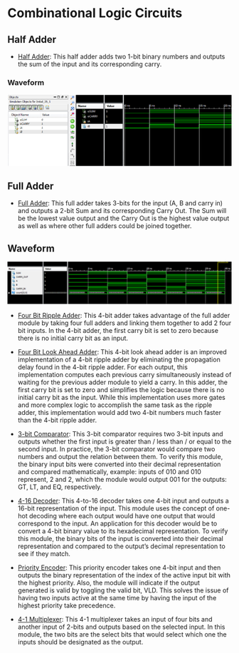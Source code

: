# Combinational Logic Circuits

## Half Adder

- [Half Adder](/Combinational%20Logic%20Circuits/half_adder.v): This half adder adds two 1-bit binary numbers and outputs the sum of the input and its corresponding carry.

### Waveform

![Waveform](/Combinational%20Logic%20Circuits/half_adder.png)

## Full Adder

- [Full Adder](/Combinational%20Logic%20Circuits/half_adder.v): This full adder takes 3-bits for the input (A, B and carry in) and outputs a 2-bit Sum and its corresponding Carry Out. The Sum will be the lowest value output and the Carry Out is the highest value output as well as where other full adders could be joined together.

## Waveform

![Waveform](/Combinational%20Logic%20Circuits/full_adder.png)

- [Four Bit Ripple Adder](/Project%202%20–%20Combinational%20Logic/four_bit_ripple_adder): This 4-bit adder takes advantage of the full adder module by taking four full adders and linking them together to add 2 four bit inputs. In the 4-bit adder, the first carry bit is set to zero because there is no initial carry bit as an input.

- [Four Bit Look Ahead Adder](/Project%202%20–%20Combinational%20Logic/four_bit_look_ahead_adder): This 4-bit look ahead adder is an improved implementation of a 4-bit ripple adder by eliminating the propagation delay found in the 4-bit ripple adder. For each output, this implementation computes each previous carry simultaneously instead of waiting for the previous adder module to yield a carry. In this adder, the first carry bit is set to zero and simplifies the logic because there is no initial carry bit as the input. While this implementation uses more gates and more complex logic to accomplish the same task as the ripple adder, this implementation would add two 4-bit numbers much faster than the 4-bit ripple adder.

- [3-bit Comparator](/Project%202%20–%20Combinational%20Logic/three_bit_comparator): This 3-bit comparator requires two 3-bit inputs and outputs whether the first input is greater than / less than / or equal to the second input. In practice, the 3-bit comparator would compare two numbers and output the relation between them. To verify this module, the binary input bits were converted into their decimal representation and compared mathematically, example: inputs of 010 and 010 represent, 2 and 2, which the module would output 001 for the outputs: GT, LT, and EQ, respectively.

- [4-16 Decoder](/Project%202%20–%20Combinational%20Logic/dec_4_to_16): This 4-to-16 decoder takes one 4-bit input and outputs a 16-bit representation of the input. This module uses the concept of one-hot decoding where each output would have one output that would correspond to the input. An application for this decoder would be to convert a 4-bit binary value to its hexadecimal representation. To verify this module, the binary bits of the input is converted into their decimal representation and compared to the output’s decimal representation to see if they match.

- [Priority Encoder](/Project%202%20–%20Combinational%20Logic/priority_encoder): This priority encoder takes one 4-bit input and then outputs the binary representation of the index of the active input bit with the highest priority. Also, the module will indicate if the output generated is valid by toggling the valid bit, VLD. This solves the issue of having two inputs active at the same time by having the input of the highest priority take precedence.

- [4-1 Multiplexer](/Project%202%20–%20Combinational%20Logic/mux_four_to_one): This 4-1 multiplexer takes an input of four bits and another input of 2-bits and outputs based on the selected input. In this module, the two bits are the select bits that would select which one the inputs should be designated as the output.

